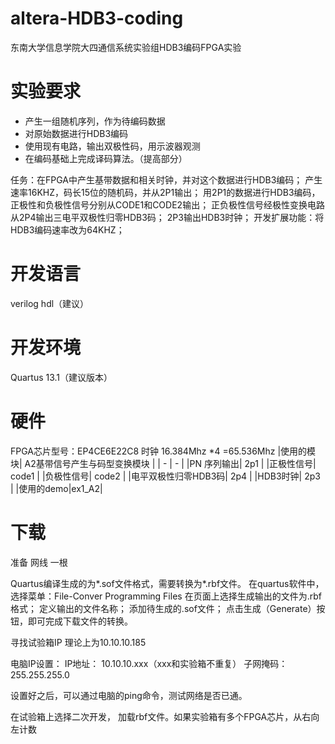 # altera-HDB3-coding
东南大学信息学院大四通信系统实验组HDB3编码FPGA实验

# 实验要求

- 产生一组随机序列，作为待编码数据
- 对原始数据进行HDB3编码
- 使用现有电路，输出双极性码，用示波器观测
- 在编码基础上完成译码算法。（提高部分）

任务：在FPGA中产生基带数据和相关时钟，并对这个数据进行HDB3编码；
产生速率16KHZ，码长15位的随机码，并从2P1输出；
用2P1的数据进行HDB3编码，正极性和负极性信号分别从CODE1和CODE2输出；
正负极性信号经极性变换电路从2P4输出三电平双极性归零HDB3码；
2P3输出HDB3时钟；
开发扩展功能：将HDB3编码速率改为64KHZ；

# 开发语言
verilog hdl（建议） 

# 开发环境
Quartus 13.1（建议版本）

# 硬件
FPGA芯片型号：EP4CE6E22C8
时钟 16.384Mhz \*4 =65.536Mhz
|使用的模块| A2基带信号产生与码型变换模块 |
| - | - |
|PN 序列输出| 2p1 |
|正极性信号| code1 |
|负极性信号| code2 |
|电平双极性归零HDB3码| 2p4 |
|HDB3时钟| 2p3 |
|使用的demo|ex1_A2|

# 下载
准备 网线 一根

Quartus编译生成的为*.sof文件格式，需要转换为*.rbf文件。
在quartus软件中，选择菜单：File-Conver Programming Files
在页面上选择生成输出的文件为.rbf格式；
定义输出的文件名称；
添加待生成的.sof文件；
点击生成（Generate）按钮，即可完成下载文件的转换。

寻找试验箱IP 理论上为10.10.10.185

电脑IP设置：
                    IP地址：   10.10.10.xxx（xxx和实验箱不重复）
                    子网掩码：255.255.255.0

设置好之后，可以通过电脑的ping命令，测试网络是否已通。

在试验箱上选择二次开发， 加载rbf文件。如果实验箱有多个FPGA芯片，从右向左计数
